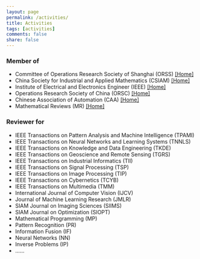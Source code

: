 ```yaml
---
layout: page
permalink: /activities/
title: Activities
tags: [activities]
comments: false
share: false
---
```



### Member of
* Committee of Operations Research Society of Shanghai (ORSS) <a href="http://www.shorsc.org.cn" class="textlink" target="_blank">[Home]</a> <br>
* China Society for Industrial and Applied Mathematics (CSIAM) <a href="https://csiam.org.cn" class="textlink" target="_blank">[Home]</a> <br>
* Institute of Electrical and Electronics Engineer (IEEE) <a href="https://www.ieee.org" class="textlink" target="_blank">[Home]</a> <br>
* Operations Research Society of China (ORSC) <a href="https://www.orsc.org.cn" class="textlink" target="_blank">[Home]</a> <br>
* Chinese Association of Automation (CAA) <a href="https://www.caa.org.cn" class="textlink" target="_blank">[Home]</a> <br>
* Mathematical Reviews (MR) <a href="https://mathscinet.ams.org/mresubs/index.html" class="textlink" target="_blank">[Home]</a> <br>
  

### Reviewer for
* IEEE Transactions on Pattern Analysis and Machine Intelligence (TPAMI) <br>
* IEEE Transactions on Neural Networks and Learning Systems (TNNLS) <br>
* IEEE Transactions on Knowledge and Data Engineering (TKDE)<br>
* IEEE Transactions on Geoscience and Remote Sensing (TGRS) <br>
* IEEE Transactions on Industrial Informatics (TII) <br>
* IEEE Transactions on Signal Processing (TSP) <br>
* IEEE Transactions on Image Processing (TIP) <br>
* IEEE Transactions on Cybernetics (TCYB) <br>
* IEEE Transactions on Multimedia (TMM) <br>
* International Journal of Computer Vision (IJCV) <br>
* Journal of Machine Learning Research (JMLR) <br>
* SIAM Journal on Imaging Sciences (SIIMS) <br>
* SIAM Journal on Optimization (SIOPT) <br>
* Mathematical Programming (MP) <br>
* Pattern Recognition (PR) <br>
* Information Fusion (IF) <br>
* Neural Networks (NN) <br>
* Inverse Problems (IP) <br>
* ......


